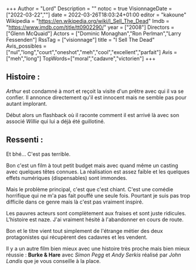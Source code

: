 +++
Author = "Lord"
Description = ""
notoc = true
VisionnageDate = ["2022-03-22",""]
date = 2022-03-26T18:03:24+01:00
editor = "kakoune"
Wikipedia = "https://en.wikipedia.org/wiki/I_Sell_The_Dead"
Imdb = "https://www.imdb.com/title/tt0902290/"
year = ["2008"]
Directors = ["Glenn McQuaid"]
Actors = ["Dominic Monaghan","Ron Perlman","Larry Fessenden"]
RssTag = ["visionnage"]
title = "I Sell The Dead"
Avis_possibles = ["nul","long","court","oneshot","meh","cool","excellent","parfait"]
Avis = ["meh","long"] 
TopWords=["moral","cadavre","victorien"]
+++
## Histoire :
*Arthur* est condamné à mort et reçoit la visite d'un prêtre avec qui il va se confier.
Il annonce directement qu'il est innocent mais ne semble pas pour autant implorant.

Début alors un flashback où il raconte comment il est arrivé là avec son associé *Willie* qui lui a déjà été guillotiné.

## Ressenti :
Et bhé…
C'est pas terrible.

Bon c'est un film à tout petit budget mais avec quand même un casting avec quelques têtes connues.
La réalisation est assez faible et les quelques effets numériques (dispensables) sont immondes.

Mais le problème principal, c'est que c'est chiant.
C'est une comédie horrifique qui ne m'a pas fait pouffé une seule fois.
Pourtant je suis pas trop difficile dans ce genre mais là c'est pas vraiment inspiré.

Les pauvres acteurs sont complètement aux fraises et sont juste ridicules.
L'histoire est naze.
J'ai vraiment hésité à l'abandonner en cours de route.

Bon et le titre vient tout simplement de l'étrange métier des deux protagonistes qui récupèrent des cadavres et les vendent.

Il y a un autre film bien mieux avec une histoire très proche mais bien mieux réussie : **Burke & Hare** avec *Simon Pegg* et *Andy Serkis* réalisé par *John Landis* que je vous conseille à la place.
